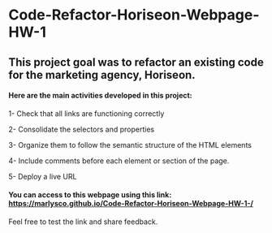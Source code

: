 # Code-Refactor-Horiseon-Webpage-HW-1
## This project goal was to refactor an existing code for the marketing agency, Horiseon.
#### Here are the main activities developed in this project:
1- Check that all links are functioning correctly

2- Consolidate the selectors and properties

3- Organize them to follow the semantic structure of the HTML elements

4- Include comments before each element or section of the page.

5- Deploy a live URL

#### You can access to this webpage using this link: https://marlysco.github.io/Code-Refactor-Horiseon-Webpage-HW-1-/
Feel free to test the link and share feedback.
